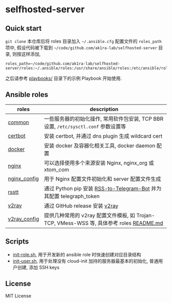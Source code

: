 
# selfhosted-server

## Quick start

`git clone` 本仓库后将 roles 目录加入 `~/.ansible.cfg` 配置文件的 `roles_path` 项中, 假设代码被下载到 `~/code/github.com/ak1ra-lab/selfhosted-server` 目录, 则按这样添加,

```
roles_path=~/code/github.com/ak1ra-lab/selfhosted-server/roles:~/.ansible/roles:/usr/share/ansible/roles:/etc/ansible/roles
```

之后请参考 [playbooks/](./playbooks/) 目录下的示例 Playbook 开始使用.

## Ansible roles

| roles | description |
| ----- | ----------- |
| [common](roles/common/) | 一些服务器的初始化操作, 常用软件包安装, TCP BBR 设置, `/etc/sysctl.conf` 参数设置等  |
| [certbot](roles/certbot/) | 安装 certbot, 并通过 dns plugin 生成 wildcard cert |
| [docker](roles/docker/) | 安装 docker 及容器化相关工具, docker daemon 配置 |
| [nginx](roles/nginx/) | 可以选择使用多个来源安装 Nginx, nginx_org 或 xtom_com |
| [nginx_config](roles/nginx_config/) | 用于 Nginx 配置文件初始化和 server 配置文件生成 |
| [rsstt](roles/rsstt/) | 通过 Python pip 安装 [RSS-to-Telegram-Bot](https://github.com/Rongronggg9/RSS-to-Telegram-Bot) 并为其配置 telegraph_token |
| [v2ray](roles/v2ray/) | 通过 GitHub release 安装 [v2ray](https://github.com/v2fly/v2ray-core/releases) |
| [v2ray_config](roles/v2ray_config/) | 提供几种常用的 v2ray 配置文件模板, 如 Trojan-TCP, VMess-WSS 等, 具体参考 roles [README.md](roles/v2ray_config/README.md) |

## Scripts

* [init-role.sh](./init-role.sh), 用于开发新的 ansible role 时快速创建对应目录结构
* [init-user.sh](./init-user.sh), 用于处理没有 cloud-init 加持的服务器最基本的初始化, 普通用户创建, 添加 SSH keys

## License

MIT License
